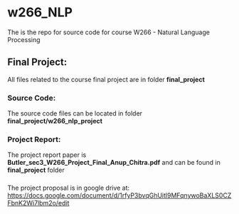 # w266_NLP
The is the repo for source code for course W266 - Natural Language Processing

## Final Project:
All files related to the course final project are in folder **final_project**

### Source Code:
The source code files can be located in folder **final_project/w266_nlp_project**

### Project Report:
The project report paper is **Butler_sec3_W266_Project_Final_Anup_Chitra.pdf** and can be found in **final_project** folder 

###
The project proposal is in google drive at: https://docs.google.com/document/d/1rfyP3bvqGhUitl9MFqnywoBaXLS0CZFbnK2Wi7lbm2o/edit


